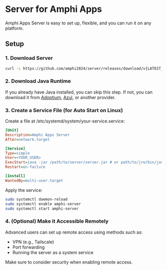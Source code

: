 # Server for Amphi Apps

Amphi Apps Server is easy to set up, flexible, and you can run it on any platform.

## Setup

### 1. Download Server

```bash
curl -L https://github.com/amphi2024/server/releases/download/v{LATEST_VERSION}/server-{LATEST_VERSION}.jar -o server.jar
```

### 2. Download Java Runtime

If you already have Java installed, you can skip this step.
If not, you can download it from [Adoptium](https://adoptium.net/temurin/releases/?package=jre), [Azul](https://www.azul.com/downloads/?package=jre#zulu), or another provider.

### 3. Create a Service File (for Auto Start on Linux)

Create a file at /etc/systemd/system/your-service.service:

```ini
[Unit]
Description=Amphi Apps Server
After=network.target

[Service]
Type=simple
User=<YOUR_USER>
ExecStart=java -jar /path/to/server/server.jar # or path/to/jre/bin/java -jar /path/to/server/server.jar
Restart=on-failure

[Install]
WantedBy=multi-user.target
```

Apply the service:

```bash
sudo systemctl daemon-reload
sudo systemctl enable amphi-server
sudo systemctl start amphi-server
```

### 4. (Optional) Make it Accessible Remotely

Advanced users can set up remote access using methods such as:
- VPN (e.g., Tailscale)
- Port forwarding
- Running the server as a system service

Make sure to consider security when enabling remote access.